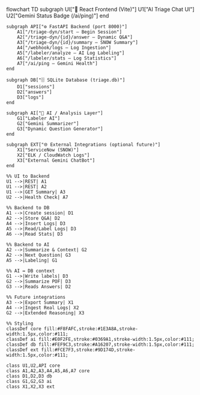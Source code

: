 flowchart TD
    subgraph UI["💬 React Frontend (Vite)"]
        U1["AI Triage Chat UI"]
        U2["Gemini Status Badge (/ai/ping)"]
    end

    subgraph API["⚙️ FastAPI Backend (port 8000)"]
        A1["/triage-dyn/start – Begin Session"]
        A2["/triage-dyn/{id}/answer – Dynamic Q&A"]
        A3["/triage-dyn/{id}/summary – SNOW Summary"]
        A4["/webhook/logs – Log Ingestion"]
        A5["/labeler/analyze – AI Log Labeling"]
        A6["/labeler/stats – Log Statistics"]
        A7["/ai/ping – Gemini Health"]
    end

    subgraph DB["🗄️ SQLite Database (triage.db)"]
        D1["sessions"]
        D2["answers"]
        D3["logs"]
    end

    subgraph AI["🧠 AI / Analysis Layer"]
        G1["Labeler AI"]
        G2["Gemini Summarizer"]
        G3["Dynamic Question Generator"]
    end

    subgraph EXT["🌐 External Integrations (optional future)"]
        X1["ServiceNow (SNOW)"]
        X2["ELK / CloudWatch Logs"]
        X3["External Gemini ChatBot"]
    end

    %% UI to Backend
    U1 -->|REST| A1
    U1 -->|REST| A2
    U1 -->|GET Summary| A3
    U2 -->|Health Check| A7

    %% Backend to DB
    A1 -->|Create session| D1
    A2 -->|Store Q&A| D2
    A4 -->|Insert Logs| D3
    A5 -->|Read/Label Logs| D3
    A6 -->|Read Stats| D3

    %% Backend to AI
    A2 -->|Summarize & Context| G2
    A2 -->|Next Question| G3
    A5 -->|Labeling| G1

    %% AI ↔ DB context
    G1 -->|Write labels| D3
    G2 -->|Summarize POF| D3
    G3 -->|Reads Answers| D2

    %% Future integrations
    A3 -->|Export Summary| X1
    A4 -->|Ingest Real Logs| X2
    G2 -->|Extended Reasoning| X3

    %% Styling
    classDef core fill:#F8FAFC,stroke:#1E3A8A,stroke-width:1.5px,color:#111;
    classDef ai fill:#E0F2FE,stroke:#0369A1,stroke-width:1.5px,color:#111;
    classDef db fill:#FEF9C3,stroke:#A16207,stroke-width:1.5px,color:#111;
    classDef ext fill:#FCE7F3,stroke:#9D174D,stroke-width:1.5px,color:#111;

    class U1,U2,API core
    class A1,A2,A3,A4,A5,A6,A7 core
    class D1,D2,D3 db
    class G1,G2,G3 ai
    class X1,X2,X3 ext
